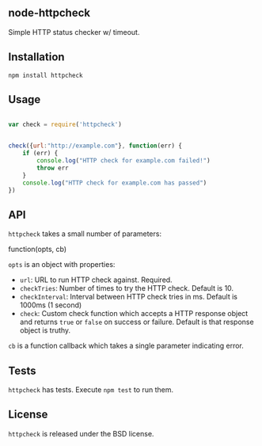 ## node-httpcheck

Simple HTTP status checker w/ timeout.

## Installation

`npm install httpcheck`

## Usage

```javascript

var check = require('httpcheck')


check({url:"http://example.com"}, function(err) {
    if (err) {
        console.log("HTTP check for example.com failed!")
        throw err
    }
    console.log("HTTP check for example.com has passed")
})

```

## API

`httpcheck` takes a small number of parameters:

function(opts, cb)

`opts` is an object with properties:

- `url`: URL to run HTTP check against. Required.
- `checkTries`: Number of times to try the HTTP check. Default is 10.
- `checkInterval`: Interval between HTTP check tries in ms. Default is 1000ms (1 second)
- `check`: Custom check function which accepts a HTTP response object and returns
`true` or `false` on success or failure. Default is that response object is truthy.

`cb` is a function callback which takes a single parameter indicating error.

## Tests

`httpcheck` has tests. Execute `npm test` to run them.

## License

`httpcheck` is released under the BSD license.

